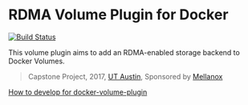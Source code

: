# RDMA Volume Plugin for Docker
[![Build Status](https://travis-ci.org/mellanox-senior-design/docker-volume-rdma.svg?branch=master)](https://travis-ci.org/mellanox-senior-design/docker-volume-rdma)

This volume plugin aims to add an RDMA-enabled storage backend to Docker Volumes.

> Capstone Project, 2017, [UT Austin][UT], Sponsored by [Mellanox][Mellanox]

[How to develop for docker-volume-plugin][develop]

[UT]: http://www.ece.utexas.edu
[develop]: DEVELOPING_INSTRUCTIONS.md
[Mellanox]: http://www.mellanox.com
